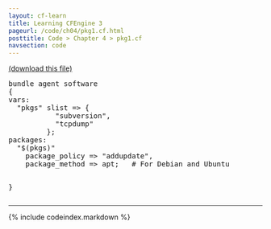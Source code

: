 ```yaml
---
layout: cf-learn
title: Learning CFEngine 3
pageurl: /code/ch04/pkg1.cf.html
posttitle: Code > Chapter 4 > pkg1.cf
navsection: code
---
```


[(download this file)](https://raw.github.com/zzamboni/cf-learn.info/master/src/ch04/pkg1.cf)

<div class="highlight"><pre><span class="k">bundle</span> <span class="k">agent</span> <span class="nf">software</span>
<span class="p">{</span>
<span class="kd">vars</span><span class="p">:</span>
  <span class="p">&quot;</span><span class="nv">pkgs</span><span class="p">&quot;</span> <span class="kt">slist</span> <span class="o">=&gt;</span> <span class="p">{</span>
		   <span class="s">&quot;subversion&quot;</span><span class="p">,</span>
		   <span class="s">&quot;tcpdump&quot;</span>
		 <span class="p">};</span>
<span class="kd">packages</span><span class="p">:</span>
  <span class="s">&quot;</span><span class="si">$(pkgs)</span><span class="s">&quot;</span> 
    <span class="kr">package_policy</span> <span class="o">=&gt;</span> <span class="s">&quot;addupdate&quot;</span><span class="p">,</span>
    <span class="kr">package_method</span> <span class="o">=&gt;</span> <span class="nf">apt</span><span class="p">;</span>   <span class="c"># For Debian and Ubuntu</span>

<span class="p">}</span>
</pre></div>


----

{% include codeindex.markdown %}
